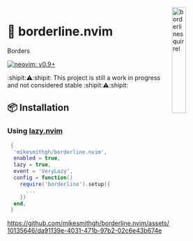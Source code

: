 <!-- panvimdoc-ignore-start -->

<img src="https://github.com/mikesmithgh/borderline.nvim/assets/10135646/04153c58-5113-45d7-987b-c9a0130ff21a" alt="borderlinesquirrel" style="width: 25%" align="right" />

<!-- panvimdoc-ignore-end -->

# 🔳 borderline.nvim
Borders

<!-- panvimdoc-ignore-start -->
[![neovim: v0.9+](https://img.shields.io/static/v1?style=for-the-badge&label=neovim&message=v0.9%2b&logo=neovim&labelColor=282828&logoColor=8faa80&color=414b32)](https://neovim.io/)

:shipit::warning::shipit: This project is still a work in progress and not considered stable :shipit::warning::shipit:

<!-- panvimdoc-ignore-end -->

## 📦 Installation

### Using [lazy.nvim](https://github.com/folke/lazy.nvim)
```lua
 {
  'mikesmithgh/borderline.nvim',
  enabled = true,
  lazy = true,
  event = 'VeryLazy',
  config = function()
    require('borderline').setup({
      ...
    })
  end,
 }
```

<!-- panvimdoc-ignore-start -->

https://github.com/mikesmithgh/borderline.nvim/assets/10135646/da91139e-4031-471b-97b2-02c6e43b674e


<!-- [![neovim: nightly](https://img.shields.io/static/v1?style=for-the-badge&label=neovim&message=nightly&logo=neovim&labelColor=282828&logoColor=8faa80&color=414b32)](https://neovim.io/) -->
<!-- [![last commit](https://img.shields.io/github/last-commit/mikesmithgh/gruvsquirrel.nvim?style=for-the-badge&logo=git&labelColor=282828&logoColor=ff6961&color=ff6961)](https://github.com/mikesmithgh/gruvsquirrel/pulse) -->
<!-- [![semantic-release: angular](https://img.shields.io/static/v1?style=for-the-badge&label=semantic-release&message=angular&logo=semantic-release&labelColor=282828&logoColor=d8869b&color=8f3f71)](https://github.com/semantic-release/semantic-release) -->

<!-- panvimdoc-ignore-end -->

